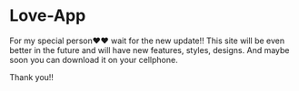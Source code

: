 # Love-App
For my special person♥️♥️
wait for the new update!!
This site will be even better in the future and will have new features, styles, designs. And maybe soon you can download it on your cellphone.

Thank you!!
